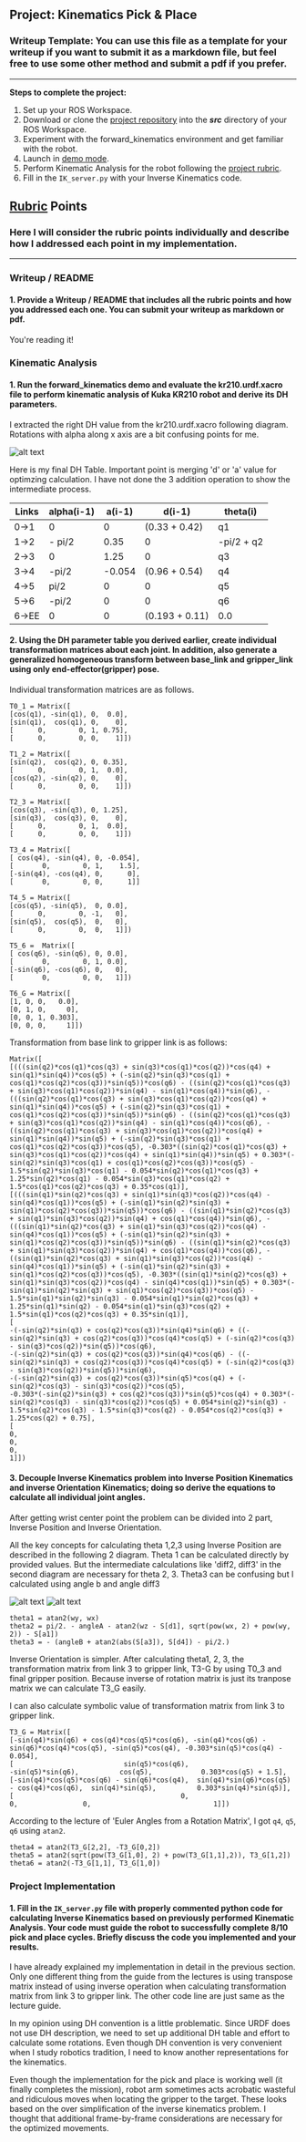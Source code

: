 ## Project: Kinematics Pick & Place
### Writeup Template: You can use this file as a template for your writeup if you want to submit it as a markdown file, but feel free to use some other method and submit a pdf if you prefer.

---


**Steps to complete the project:**  


1. Set up your ROS Workspace.
2. Download or clone the [project repository](https://github.com/udacity/RoboND-Kinematics-Project) into the ***src*** directory of your ROS Workspace.  
3. Experiment with the forward_kinematics environment and get familiar with the robot.
4. Launch in [demo mode](https://classroom.udacity.com/nanodegrees/nd209/parts/7b2fd2d7-e181-401e-977a-6158c77bf816/modules/8855de3f-2897-46c3-a805-628b5ecf045b/lessons/91d017b1-4493-4522-ad52-04a74a01094c/concepts/ae64bb91-e8c4-44c9-adbe-798e8f688193).
5. Perform Kinematic Analysis for the robot following the [project rubric](https://review.udacity.com/#!/rubrics/972/view).
6. Fill in the `IK_server.py` with your Inverse Kinematics code. 


[//]: # (Image References)

[image1]: ./misc_images/DH.png
[image2]: ./misc_images/theta1.png
[image3]: ./misc_images/theta2_3.png

## [Rubric](https://review.udacity.com/#!/rubrics/972/view) Points
### Here I will consider the rubric points individually and describe how I addressed each point in my implementation.  

---
### Writeup / README

#### 1. Provide a Writeup / README that includes all the rubric points and how you addressed each one.  You can submit your writeup as markdown or pdf.  

You're reading it!

### Kinematic Analysis
#### 1. Run the forward_kinematics demo and evaluate the kr210.urdf.xacro file to perform kinematic analysis of Kuka KR210 robot and derive its DH parameters.

I extracted the right DH value from the kr210.urdf.xacro following diagram. Rotations with alpha along x axis are a bit confusing points for me.

![alt text][image1]

Here is my final DH Table. Important point is merging 'd' or 'a' value for optimzing calculation.
I have not done the 3 addition operation to show the intermediate process.

Links | alpha(i-1) | a(i-1) | d(i-1) | theta(i)
--- | --- | --- | --- | ---
0->1 | 0 | 0 | (0.33 + 0.42) | q1
1->2 | - pi/2 | 0.35 | 0 | -pi/2 + q2
2->3 | 0 | 1.25 | 0 | q3 
3->4 |  -pi/2 | -0.054 | (0.96 + 0.54) | q4
4->5 | pi/2 | 0 | 0 | q5
5->6 | -pi/2 | 0 | 0 | q6
6->EE | 0 | 0 | (0.193 + 0.11) | 0.0



#### 2. Using the DH parameter table you derived earlier, create individual transformation matrices about each joint. In addition, also generate a generalized homogeneous transform between base_link and gripper_link using only end-effector(gripper) pose.

Individual transformation matrices are as follows.
```
T0_1 = Matrix([
[cos(q1), -sin(q1), 0,  0.0],
[sin(q1),  cos(q1), 0,    0],
[      0,        0, 1, 0.75],
[      0,        0, 0,    1]])

T1_2 = Matrix([
[sin(q2),  cos(q2), 0, 0.35],
[      0,        0, 1,  0.0],
[cos(q2), -sin(q2), 0,    0],
[      0,        0, 0,    1]])

T2_3 = Matrix([
[cos(q3), -sin(q3), 0, 1.25],
[sin(q3),  cos(q3), 0,    0],
[      0,        0, 1,  0.0],
[      0,        0, 0,    1]])

T3_4 = Matrix([
[ cos(q4), -sin(q4), 0, -0.054],
[       0,        0, 1,    1.5],
[-sin(q4), -cos(q4), 0,      0],
[       0,        0, 0,      1]]

T4_5 = Matrix([
[cos(q5), -sin(q5),  0, 0.0],
[      0,        0, -1,   0],
[sin(q5),  cos(q5),  0,   0],
[      0,        0,  0,   1]])

T5_6 =  Matrix([
[ cos(q6), -sin(q6), 0, 0.0],
[       0,        0, 1, 0.0],
[-sin(q6), -cos(q6), 0,   0],
[       0,        0, 0,   1]])

T6_G = Matrix([
[1, 0, 0,   0.0],
[0, 1, 0,     0],
[0, 0, 1, 0.303],
[0, 0, 0,     1]])
```

Transformation from base link to gripper link is as follows: 

```
Matrix([
[(((sin(q2)*cos(q1)*cos(q3) + sin(q3)*cos(q1)*cos(q2))*cos(q4) + sin(q1)*sin(q4))*cos(q5) + (-sin(q2)*sin(q3)*cos(q1) + cos(q1)*cos(q2)*cos(q3))*sin(q5))*cos(q6) - ((sin(q2)*cos(q1)*cos(q3) + sin(q3)*cos(q1)*cos(q2))*sin(q4) - sin(q1)*cos(q4))*sin(q6), -(((sin(q2)*cos(q1)*cos(q3) + sin(q3)*cos(q1)*cos(q2))*cos(q4) + sin(q1)*sin(q4))*cos(q5) + (-sin(q2)*sin(q3)*cos(q1) + cos(q1)*cos(q2)*cos(q3))*sin(q5))*sin(q6) - ((sin(q2)*cos(q1)*cos(q3) + sin(q3)*cos(q1)*cos(q2))*sin(q4) - sin(q1)*cos(q4))*cos(q6), -((sin(q2)*cos(q1)*cos(q3) + sin(q3)*cos(q1)*cos(q2))*cos(q4) + sin(q1)*sin(q4))*sin(q5) + (-sin(q2)*sin(q3)*cos(q1) + cos(q1)*cos(q2)*cos(q3))*cos(q5), -0.303*((sin(q2)*cos(q1)*cos(q3) + sin(q3)*cos(q1)*cos(q2))*cos(q4) + sin(q1)*sin(q4))*sin(q5) + 0.303*(-sin(q2)*sin(q3)*cos(q1) + cos(q1)*cos(q2)*cos(q3))*cos(q5) - 1.5*sin(q2)*sin(q3)*cos(q1) - 0.054*sin(q2)*cos(q1)*cos(q3) + 1.25*sin(q2)*cos(q1) - 0.054*sin(q3)*cos(q1)*cos(q2) + 1.5*cos(q1)*cos(q2)*cos(q3) + 0.35*cos(q1)],
[(((sin(q1)*sin(q2)*cos(q3) + sin(q1)*sin(q3)*cos(q2))*cos(q4) - sin(q4)*cos(q1))*cos(q5) + (-sin(q1)*sin(q2)*sin(q3) + sin(q1)*cos(q2)*cos(q3))*sin(q5))*cos(q6) - ((sin(q1)*sin(q2)*cos(q3) + sin(q1)*sin(q3)*cos(q2))*sin(q4) + cos(q1)*cos(q4))*sin(q6), -(((sin(q1)*sin(q2)*cos(q3) + sin(q1)*sin(q3)*cos(q2))*cos(q4) - sin(q4)*cos(q1))*cos(q5) + (-sin(q1)*sin(q2)*sin(q3) + sin(q1)*cos(q2)*cos(q3))*sin(q5))*sin(q6) - ((sin(q1)*sin(q2)*cos(q3) + sin(q1)*sin(q3)*cos(q2))*sin(q4) + cos(q1)*cos(q4))*cos(q6), -((sin(q1)*sin(q2)*cos(q3) + sin(q1)*sin(q3)*cos(q2))*cos(q4) - sin(q4)*cos(q1))*sin(q5) + (-sin(q1)*sin(q2)*sin(q3) + sin(q1)*cos(q2)*cos(q3))*cos(q5), -0.303*((sin(q1)*sin(q2)*cos(q3) + sin(q1)*sin(q3)*cos(q2))*cos(q4) - sin(q4)*cos(q1))*sin(q5) + 0.303*(-sin(q1)*sin(q2)*sin(q3) + sin(q1)*cos(q2)*cos(q3))*cos(q5) - 1.5*sin(q1)*sin(q2)*sin(q3) - 0.054*sin(q1)*sin(q2)*cos(q3) + 1.25*sin(q1)*sin(q2) - 0.054*sin(q1)*sin(q3)*cos(q2) + 1.5*sin(q1)*cos(q2)*cos(q3) + 0.35*sin(q1)],
[                                                                                     -(-sin(q2)*sin(q3) + cos(q2)*cos(q3))*sin(q4)*sin(q6) + ((-sin(q2)*sin(q3) + cos(q2)*cos(q3))*cos(q4)*cos(q5) + (-sin(q2)*cos(q3) - sin(q3)*cos(q2))*sin(q5))*cos(q6),                                                                                       -(-sin(q2)*sin(q3) + cos(q2)*cos(q3))*sin(q4)*cos(q6) - ((-sin(q2)*sin(q3) + cos(q2)*cos(q3))*cos(q4)*cos(q5) + (-sin(q2)*cos(q3) - sin(q3)*cos(q2))*sin(q5))*sin(q6),                                                    -(-sin(q2)*sin(q3) + cos(q2)*cos(q3))*sin(q5)*cos(q4) + (-sin(q2)*cos(q3) - sin(q3)*cos(q2))*cos(q5),                                                                                                    -0.303*(-sin(q2)*sin(q3) + cos(q2)*cos(q3))*sin(q5)*cos(q4) + 0.303*(-sin(q2)*cos(q3) - sin(q3)*cos(q2))*cos(q5) + 0.054*sin(q2)*sin(q3) - 1.5*sin(q2)*cos(q3) - 1.5*sin(q3)*cos(q2) - 0.054*cos(q2)*cos(q3) + 1.25*cos(q2) + 0.75],
[                                                                                                                                                                                                                                                         0,                                                                                                                                                                                                                                                           0,                                                                                                                                                       0,                                                                                                                                                                                                                                                                                                                                     1]])
```
#### 3. Decouple Inverse Kinematics problem into Inverse Position Kinematics and inverse Orientation Kinematics; doing so derive the equations to calculate all individual joint angles.

After getting wrist center point the problem can be divided into 2 part, Inverse Position and Inverse Orientation.

All the key concepts for calculating theta 1,2,3 using Inverse Position are described in the following 2 diagram. Theta 1 can be calculated directly by provided values. But the intermediate calculations like 'diff2, diff3' in the second diagram are necessary for theta 2, 3. Theta3 can be confusing but I calculated using angle b and angle diff3

![alt text][image2]
![alt text][image3]
```
theta1 = atan2(wy, wx)
theta2 = pi/2. - angleA - atan2(wz - S[d1], sqrt(pow(wx, 2) + pow(wy, 2)) - S[a1])
theta3 = - (angleB + atan2(abs(S[a3]), S[d4]) - pi/2.)
```

Inverse Orientation is simpler. After calculating theta1, 2, 3, the transformation matrix from link 3 to gripper link, T3-G by using T0_3 and final gripper position.
Because inverse of rotation matrix is just its tranpose matrix we can calculate T3_G easily.

I can also calculate symbolic value of transformation matrix from link 3 to gripper link.
```
T3_G = Matrix([
[-sin(q4)*sin(q6) + cos(q4)*cos(q5)*cos(q6), -sin(q4)*cos(q6) - sin(q6)*cos(q4)*cos(q5), -sin(q5)*cos(q4), -0.303*sin(q5)*cos(q4) - 0.054],
[                           sin(q5)*cos(q6),                           -sin(q5)*sin(q6),          cos(q5),            0.303*cos(q5) + 1.5],
[-sin(q4)*cos(q5)*cos(q6) - sin(q6)*cos(q4),  sin(q4)*sin(q6)*cos(q5) - cos(q4)*cos(q6),  sin(q4)*sin(q5),          0.303*sin(q4)*sin(q5)],
[                                         0,                                          0,                0,                              1]])
```
According to the lecture of 'Euler Angles from a Rotation Matrix', I got `q4`, `q5`, `q6` using `atan2`.
```
theta4 = atan2(T3_G[2,2], -T3_G[0,2])
theta5 = atan2(sqrt(pow(T3_G[1,0], 2) + pow(T3_G[1,1],2)), T3_G[1,2])
theta6 = atan2(-T3_G[1,1], T3_G[1,0])
```
### Project Implementation

#### 1. Fill in the `IK_server.py` file with properly commented python code for calculating Inverse Kinematics based on previously performed Kinematic Analysis. Your code must guide the robot to successfully complete 8/10 pick and place cycles. Briefly discuss the code you implemented and your results. 


I have already explained my implementation in detail in the previous section. Only one different thing from the guide from the lectures is using transpose matrix instead of using inverse operation when calculating transformation matrix from link 3 to gripper link. The other code line are just same as the lecture guide. 

In my opinion using DH convention is a little problematic. Since URDF does not use DH description, we need to set up additional DH table and effort to calculate some rotations. Even though DH convention is very convenient when I study robotics tradition, I need to know another representations for the kinematics.

Even though the implementation for the pick and place is working well (it finally completes the mission), robot arm sometimes acts acrobatic wasteful and ridiculous moves when locating the gripper to the target. These looks based on the over simplification of the inverse kinematics problem. I thought that additional frame-by-frame considerations are necessary for the optimized movements.
